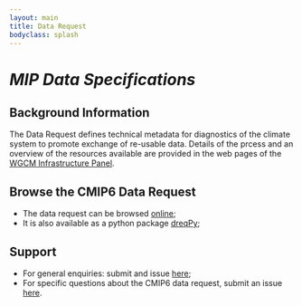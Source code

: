 ```yaml
---
layout: main
title: Data Request
bodyclass: splash
---
```


<h1><i>MIP Data Specifications</i></h1>

<h2>Background Information</h2>

<p>The Data Request defines technical metadata for diagnostics of the climate system to promote exchange of re-usable data. Details of the prcess and an overview of the resources available are provided in the web pages of the <a href="https://www.earthsystemcog.org/projects/wip/CMIP6DataRequest">WGCM Infrastructure Panel</a>.
  </p>

<h2>Browse the CMIP6 Data Request</h2>

<ul>
  <li>The data request can be browsed <a href="http://clipc-services.ceda.ac.uk/dreq/">online</a>;</li>
  <li>It is also available as a python package <a href="https://pypi.org/project/dreqPy/" class="code">dreqPy</a>;</li>
 </ul>

<h2>Support</h2>
<ul>
  <li>For general enquiries: submit and issue <a href="https://github.com/cmip6dr/Introduction/issues">here</a>;</li>
  <li>For specific questions about the CMIP6 data request, submit an issue <a href=" https://github.com/cmip6dr/CMIP6_DataRequest_VariableDefinitions">here</a>.</li>
 </ul>
 
 <div id="bleftxx"></div>
 <!-- the transparency CSS is not working ... perhaps too fragile to waste time on -->
